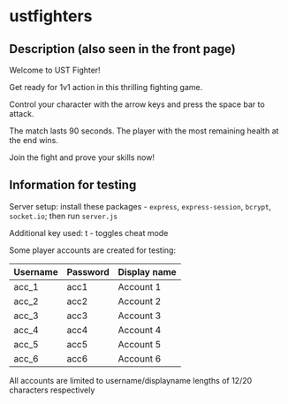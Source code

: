 # ustfighters

## Description (also seen in the front page)

Welcome to UST Fighter!

Get ready for 1v1 action in this thrilling fighting game.

Control your character with the arrow keys and press the space bar to attack.

The match lasts 90 seconds. The player with the most remaining health at the end wins.

Join the fight and prove your skills now!

## Information for testing

Server setup: install these packages - `express`, `express-session`, `bcrypt`, `socket.io`; then run `server.js`

Additional key used: t - toggles cheat mode

Some player accounts are created for testing:

| Username|Password|Display name |
|---------|--------|-------------|
|  acc_1  |  acc1  |  Account 1  |
|  acc_2  |  acc2  |  Account 2  |
|  acc_3  |  acc3  |  Account 3  |
|  acc_4  |  acc4  |  Account 4  |
|  acc_5  |  acc5  |  Account 5  |
|  acc_6  |  acc6  |  Account 6  |

All accounts are limited to username/displayname lengths of 12/20 characters respectively
